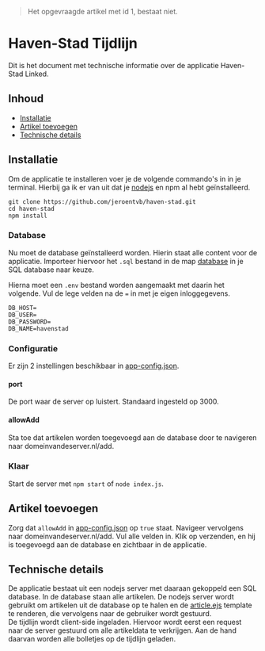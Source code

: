 > Het opgevraagde artikel met id 1, bestaat niet.

# Haven-Stad Tijdlijn
Dit is het document met technische informatie over de applicatie Haven-Stad Linked.

## Inhoud
* [Installatie](#installatie)
* [Artikel toevoegen](#artikel-toevoegen)
* [Technische details](#technische-details)

## Installatie
Om de applicatie te installeren voer je de volgende commando's in in je terminal. Hierbij ga ik er van uit dat je [nodejs](https://nodejs.org/en/) en npm al hebt geïnstalleerd.
```
git clone https://github.com/jeroentvb/haven-stad.git
cd haven-stad
npm install
```

### Database
Nu moet de database geïnstalleerd worden. Hierin staat alle content voor de applicatie.
Importeer hiervoor het `.sql` bestand in de map [database](database/) in je SQL database naar keuze.  
  
Hierna moet een `.env` bestand worden aangemaakt met daarin het volgende. Vul de lege velden na de `=` in met je eigen inloggegevens.
```
DB_HOST=
DB_USER=
DB_PASSWORD=
DB_NAME=havenstad
```

### Configuratie
Er zijn 2 instellingen beschikbaar in [app-config.json](app-config.json).
#### port
De port waar de server op luistert. Standaard ingesteld op 3000.
#### allowAdd
Sta toe dat artikelen worden toegevoegd aan de database door te navigeren naar domeinvandeserver.nl/add.

### Klaar
Start de server met `npm start` of `node index.js`.

## Artikel toevoegen
Zorg dat `allowAdd` in [app-config.json](app-config.json) op `true` staat. Navigeer vervolgens naar domeinvandeserver.nl/add.
Vul alle velden in. Klik op verzenden, en hij is toegevoegd aan de database en zichtbaar in de applicatie.

## Technische details
De applicatie bestaat uit een nodejs server met daaraan gekoppeld een SQL database. In de database staan alle artikelen.
De nodejs server wordt gebruikt om artikelen uit de database op te halen en de [article.ejs](templates/article.ejs) template te renderen, die vervolgens naar de gebruiker wordt gestuurd.  
De tijdlijn wordt client-side ingeladen. Hiervoor wordt eerst een request naar de server gestuurd om alle artikeldata te verkrijgen. Aan de hand daarvan worden alle bolletjes op de tijdlijn geladen.
